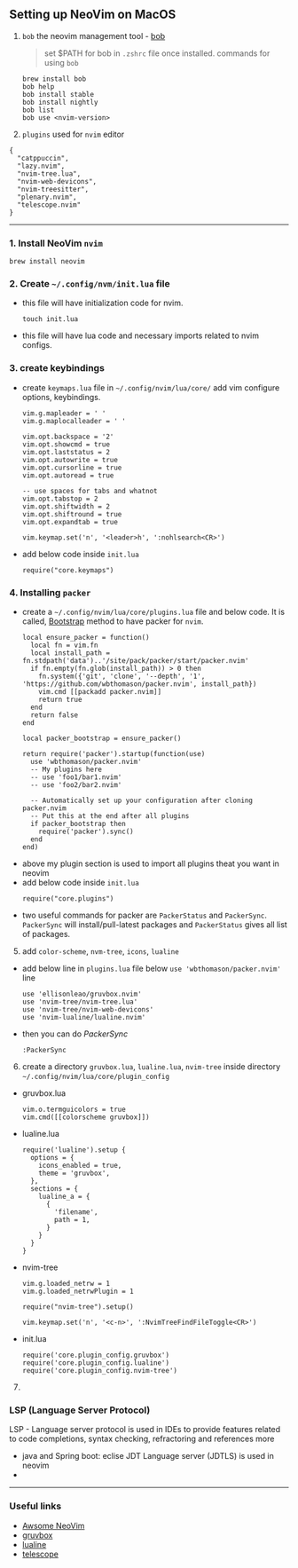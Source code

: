 ## Setting up NeoVim on MacOS
1. `bob` the neovim management tool - [bob](https://github.com/MordechaiHadad/bob)
   > set $PATH for bob in `.zshrc` file once installed.
   > commands for using `bob`
   ```
   brew install bob 
   bob help 
   bob install stable
   bob install nightly
   bob list
   bob use <nvim-version>
   ```
   
2. `plugins` used for `nvim` editor
  ```
  {
    "catppuccin", 
    "lazy.nvim",
    "nvim-tree.lua",
    "nvim-web-devicons",
    "nvim-treesitter",
    "plenary.nvim",
    "telescope.nvim"
  }
  ```
---


### 1. Install NeoVim `nvim`
  ```
  brew install neovim
  ```

### 2. Create `~/.config/nvm/init.lua` file 
- this file will have initialization code for nvim. 
  ```
  touch init.lua
  ```
- this file will have lua code and necessary imports related to nvim configs. 

### 3. create keybindings 
- create `keymaps.lua` file in `~/.config/nvim/lua/core/` add vim configure options, keybindings.
  ```
  vim.g.mapleader = ' '
  vim.g.maplocalleader = ' '
  
  vim.opt.backspace = '2'
  vim.opt.showcmd = true
  vim.opt.laststatus = 2
  vim.opt.autowrite = true
  vim.opt.cursorline = true
  vim.opt.autoread = true
  
  -- use spaces for tabs and whatnot
  vim.opt.tabstop = 2
  vim.opt.shiftwidth = 2
  vim.opt.shiftround = true
  vim.opt.expandtab = true
  
  vim.keymap.set('n', '<leader>h', ':nohlsearch<CR>')
  ```
  
- add below code inside `init.lua`
  ```
  require("core.keymaps")
  ```

### 4. Installing `packer`
- create a `~/.config/nvim/lua/core/plugins.lua` file and below code. It is called, [Bootstrap](https://github.com/wbthomason/packer.nvim?tab=readme-ov-file#bootstrapping) method to have packer for `nvim`. 
  ```
  local ensure_packer = function()
    local fn = vim.fn
    local install_path = fn.stdpath('data')..'/site/pack/packer/start/packer.nvim'
    if fn.empty(fn.glob(install_path)) > 0 then
      fn.system({'git', 'clone', '--depth', '1', 'https://github.com/wbthomason/packer.nvim', install_path})
      vim.cmd [[packadd packer.nvim]]
      return true
    end
    return false
  end
  
  local packer_bootstrap = ensure_packer()
  
  return require('packer').startup(function(use)
    use 'wbthomason/packer.nvim'
    -- My plugins here
    -- use 'foo1/bar1.nvim'
    -- use 'foo2/bar2.nvim'
  
    -- Automatically set up your configuration after cloning packer.nvim
    -- Put this at the end after all plugins
    if packer_bootstrap then
      require('packer').sync()
    end
  end)
  ```
- above my plugin section is used to import all plugins theat you want in neovim 
- add below code inside `init.lua`
  ```
  require("core.plugins")
  ```
- two useful commands for packer are `PackerStatus` and `PackerSync`. `PackerSync` will install/pull-latest packages and `PackerStatus` gives all list of packages.
  
5. add `color-scheme`, `nvm-tree`, `icons`, `lualine`
- add below line in `plugins.lua` file below `use 'wbthomason/packer.nvim'` line
  ```
  use 'ellisonleao/gruvbox.nvim'
  use 'nvim-tree/nvim-tree.lua'
  use 'nvim-tree/nvim-web-devicons'
  use 'nvim-lualine/lualine.nvim'
  ```
- then you can do _PackerSync_
  ```
  :PackerSync
  ```
  
6. create a directory `gruvbox.lua`, `lualine.lua`, `nvim-tree` inside directory `~/.config/nvim/lua/core/plugin_config`
- gruvbox.lua
  ```
  vim.o.termguicolors = true
  vim.cmd([[colorscheme gruvbox]])
  ```
- lualine.lua
  ```
  require('lualine').setup {
    options = {
      icons_enabled = true,
      theme = 'gruvbox',
    },
    sections = {
      lualine_a = {
        {
          'filename',
          path = 1,
        }
      }
    }
  }
  ```
- nvim-tree
  ```
  vim.g.loaded_netrw = 1
  vim.g.loaded_netrwPlugin = 1
  
  require("nvim-tree").setup()
  
  vim.keymap.set('n', '<c-n>', ':NvimTreeFindFileToggle<CR>')
  ```
- init.lua
  ```
  require('core.plugin_config.gruvbox')
  require('core.plugin_config.lualine')
  require('core.plugin_config.nvim-tree')
  ```


7. 

 
### LSP (Language Server Protocol) 
LSP - Language server protocol is used in IDEs to provide features related to code completions, syntax checking, refractoring and references more
- java and Spring boot: eclise JDT Language server (JDTLS) is used in neovim
- 

---
### Useful links 
- [Awsome NeoVim](https://github.com/rockerBOO/awesome-neovim)
- [gruvbox](https://github.com/morhetz/gruvbox)
- [lualine](https://github.com/nvim-lualine/lualine.nvim)
- [telescope](https://github.com/nvim-telescope/telescope.nvim)
